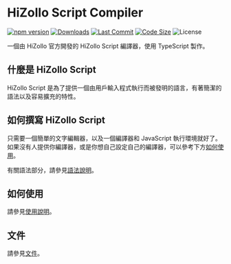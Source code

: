 # HiZollo Script Compiler
[![npm version](https://img.shields.io/npm/v/@hizollo/hzscript.svg?maxAge=3600)](https://www.npmjs.com/package/@hizollo/hzscript)
[![Downloads](https://img.shields.io/npm/dt/@hizollo/hzscript.svg?maxAge=3600)](https://www.npmjs.com/package/@hizollo/hzscript)
[![Last Commit](https://img.shields.io/github/last-commit/HiZollo/HiZollo-Script-Compiler)](https://github.com/HiZollo/HiZollo-Script-Compiler)
[![Code Size](https://img.shields.io/github/languages/code-size/HiZollo/HiZollo-Script-Compiler)](https://github.com/HiZollo/HiZollo-Script-Compiler)
![License](https://img.shields.io/github/license/HiZollo/HiZollo-Script-Compiler)


一個由 HiZollo 官方開發的 HiZollo Script 編譯器，使用 TypeScript 製作。

## 什麼是 HiZollo Script
HiZollo Script 是為了提供一個由用戶輸入程式執行而被發明的語言，有著簡潔的語法以及容易擴充的特性。

## 如何撰寫 HiZollo Script
只需要一個簡單的文字編輯器，以及一個編譯器和 JavaScript 執行環境就好了。如果沒有人提供你編譯器，或是你想自己設定自己的編譯器，可以參考下方[如何使用](#如何使用)。

有關語法部分，請參見[語法說明](./docs/syntax.md)。

## 如何使用
請參見[使用說明](./docs/guide.md)。

## 文件
請參見[文件](./docs/docs.md)。
